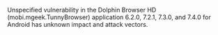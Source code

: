 Unspecified vulnerability in the Dolphin Browser HD (mobi.mgeek.TunnyBrowser) application 6.2.0, 7.2.1, 7.3.0, and 7.4.0 for Android has unknown impact and attack vectors.